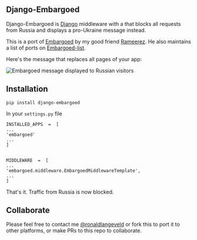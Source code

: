 ## Django-Embargoed


Django-Embargoed is [Django](https://www.djangoproject.com) middleware with a that blocks all requests from Russia and displays a pro-Ukraine message instead.

  

This is a port of [Embargoed](https://github.com/rameerez/embargoed) by my good friend [Rameerez](https://github.com/rameerez).
He also maintains a list of ports on [Embargoed-list](https://github.com/rameerez/embargoed-list).

  

Here's the message that replaces all pages of your app:

  

![Embargoed message displayed to Russian visitors](https://github.com/rameerez/embargoed/blob/main/public/embargoed-message.jpg?raw=true)

  
  

##  Installation

  

`pip install django-embargoed`

In your `settings.py` file


```
INSTALLED_APPS  =  [
...
'embargoed'
...
]


MIDDLEWARE  =  [
...
'embargoed.middleware.EmbargoedMiddlewareTemplate',
...
]

```

  
  That's it.  Traffic from Russia is now blocked.
  

##  Collaborate

  

Please feel free to contact me [@ronaldlangeveld](https://twitter.com/ronaldlangeveld) or fork this to port it to other platforms, or make PRs to this repo to collaborate.